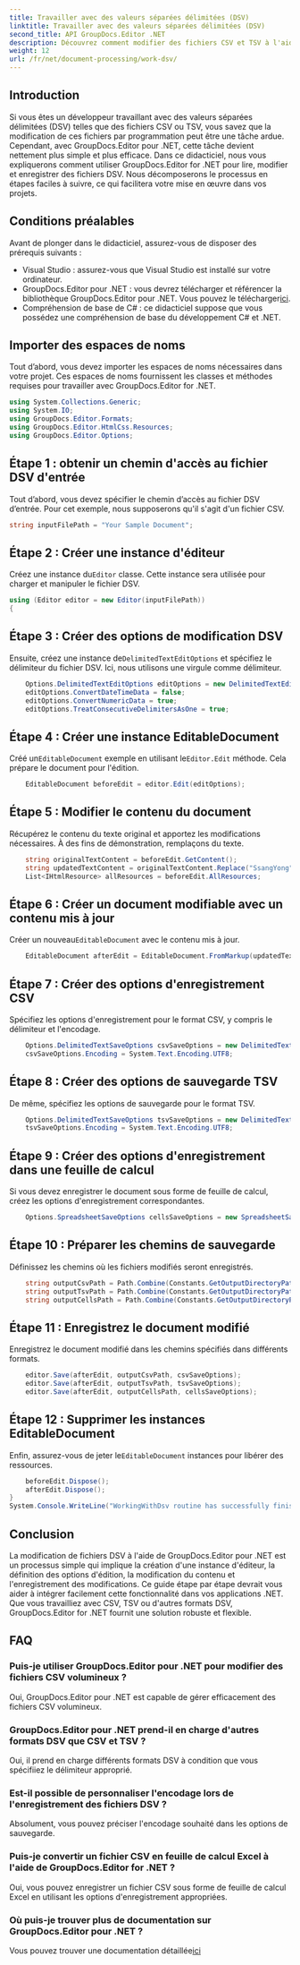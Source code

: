 ```yaml
---
title: Travailler avec des valeurs séparées délimitées (DSV)
linktitle: Travailler avec des valeurs séparées délimitées (DSV)
second_title: API GroupDocs.Editor .NET
description: Découvrez comment modifier des fichiers CSV et TSV à l'aide de GroupDocs.Editor for .NET avec ce guide étape par étape. Améliorez vos projets .NET sans effort.
weight: 12
url: /fr/net/document-processing/work-dsv/
---
```

## Introduction
Si vous êtes un développeur travaillant avec des valeurs séparées délimitées (DSV) telles que des fichiers CSV ou TSV, vous savez que la modification de ces fichiers par programmation peut être une tâche ardue. Cependant, avec GroupDocs.Editor pour .NET, cette tâche devient nettement plus simple et plus efficace. Dans ce didacticiel, nous vous expliquerons comment utiliser GroupDocs.Editor for .NET pour lire, modifier et enregistrer des fichiers DSV. Nous décomposerons le processus en étapes faciles à suivre, ce qui facilitera votre mise en œuvre dans vos projets.
## Conditions préalables
Avant de plonger dans le didacticiel, assurez-vous de disposer des prérequis suivants :
- Visual Studio : assurez-vous que Visual Studio est installé sur votre ordinateur.
-  GroupDocs.Editor pour .NET : vous devrez télécharger et référencer la bibliothèque GroupDocs.Editor pour .NET. Vous pouvez le télécharger[ici](https://releases.groupdocs.com/editor/net/).
- Compréhension de base de C# : ce didacticiel suppose que vous possédez une compréhension de base du développement C# et .NET.
## Importer des espaces de noms
Tout d’abord, vous devez importer les espaces de noms nécessaires dans votre projet. Ces espaces de noms fournissent les classes et méthodes requises pour travailler avec GroupDocs.Editor for .NET.
```csharp
using System.Collections.Generic;
using System.IO;
using GroupDocs.Editor.Formats;
using GroupDocs.Editor.HtmlCss.Resources;
using GroupDocs.Editor.Options;
```

## Étape 1 : obtenir un chemin d'accès au fichier DSV d'entrée
Tout d’abord, vous devez spécifier le chemin d’accès au fichier DSV d’entrée. Pour cet exemple, nous supposerons qu'il s'agit d'un fichier CSV.
```csharp
string inputFilePath = "Your Sample Document";
```
## Étape 2 : Créer une instance d'éditeur
 Créez une instance du`Editor` classe. Cette instance sera utilisée pour charger et manipuler le fichier DSV.
```csharp
using (Editor editor = new Editor(inputFilePath))
{
```
## Étape 3 : Créer des options de modification DSV
 Ensuite, créez une instance de`DelimitedTextEditOptions` et spécifiez le délimiteur du fichier DSV. Ici, nous utilisons une virgule comme délimiteur.
```csharp
    Options.DelimitedTextEditOptions editOptions = new DelimitedTextEditOptions(",");
    editOptions.ConvertDateTimeData = false;
    editOptions.ConvertNumericData = true;
    editOptions.TreatConsecutiveDelimitersAsOne = true;
```
## Étape 4 : Créer une instance EditableDocument
 Créé un`EditableDocument` exemple en utilisant le`Editor.Edit` méthode. Cela prépare le document pour l'édition.
```csharp
    EditableDocument beforeEdit = editor.Edit(editOptions);
```
## Étape 5 : Modifier le contenu du document
Récupérez le contenu du texte original et apportez les modifications nécessaires. À des fins de démonstration, remplaçons du texte.
```csharp
    string originalTextContent = beforeEdit.GetContent();
    string updatedTextContent = originalTextContent.Replace("SsangYong", "Chevrolet").Replace("Kyron", "Camaro");
    List<IHtmlResource> allResources = beforeEdit.AllResources;
```
## Étape 6 : Créer un document modifiable avec un contenu mis à jour
 Créer un nouveau`EditableDocument` avec le contenu mis à jour.
```csharp
    EditableDocument afterEdit = EditableDocument.FromMarkup(updatedTextContent, allResources);
```
## Étape 7 : Créer des options d'enregistrement CSV
Spécifiez les options d'enregistrement pour le format CSV, y compris le délimiteur et l'encodage.
```csharp
    Options.DelimitedTextSaveOptions csvSaveOptions = new DelimitedTextSaveOptions(",");
    csvSaveOptions.Encoding = System.Text.Encoding.UTF8;
```
## Étape 8 : Créer des options de sauvegarde TSV
De même, spécifiez les options de sauvegarde pour le format TSV.
```csharp
    Options.DelimitedTextSaveOptions tsvSaveOptions = new DelimitedTextSaveOptions("\t");
    tsvSaveOptions.Encoding = System.Text.Encoding.UTF8;
```
## Étape 9 : Créer des options d'enregistrement dans une feuille de calcul
Si vous devez enregistrer le document sous forme de feuille de calcul, créez les options d'enregistrement correspondantes.
```csharp
    Options.SpreadsheetSaveOptions cellsSaveOptions = new SpreadsheetSaveOptions(SpreadsheetFormats.Xlsm);
```
## Étape 10 : Préparer les chemins de sauvegarde
Définissez les chemins où les fichiers modifiés seront enregistrés.
```csharp
    string outputCsvPath = Path.Combine(Constants.GetOutputDirectoryPath(inputFilePath), Path.GetFileNameWithoutExtension(inputFilePath) + ".csv");
    string outputTsvPath = Path.Combine(Constants.GetOutputDirectoryPath(inputFilePath), Path.GetFileNameWithoutExtension(inputFilePath) + ".tsv");
    string outputCellsPath = Path.Combine(Constants.GetOutputDirectoryPath(inputFilePath), Path.GetFileNameWithoutExtension(inputFilePath) + ".xlsm");
```
## Étape 11 : Enregistrez le document modifié
Enregistrez le document modifié dans les chemins spécifiés dans différents formats.
```csharp
    editor.Save(afterEdit, outputCsvPath, csvSaveOptions);
    editor.Save(afterEdit, outputTsvPath, tsvSaveOptions);
    editor.Save(afterEdit, outputCellsPath, cellsSaveOptions);
```
## Étape 12 : Supprimer les instances EditableDocument
 Enfin, assurez-vous de jeter le`EditableDocument` instances pour libérer des ressources.
```csharp
    beforeEdit.Dispose();
    afterEdit.Dispose();
}
System.Console.WriteLine("WorkingWithDsv routine has successfully finished");
```
## Conclusion
La modification de fichiers DSV à l'aide de GroupDocs.Editor pour .NET est un processus simple qui implique la création d'une instance d'éditeur, la définition des options d'édition, la modification du contenu et l'enregistrement des modifications. Ce guide étape par étape devrait vous aider à intégrer facilement cette fonctionnalité dans vos applications .NET. Que vous travailliez avec CSV, TSV ou d'autres formats DSV, GroupDocs.Editor for .NET fournit une solution robuste et flexible.
## FAQ
### Puis-je utiliser GroupDocs.Editor pour .NET pour modifier des fichiers CSV volumineux ?
Oui, GroupDocs.Editor pour .NET est capable de gérer efficacement des fichiers CSV volumineux.
### GroupDocs.Editor pour .NET prend-il en charge d'autres formats DSV que CSV et TSV ?
Oui, il prend en charge différents formats DSV à condition que vous spécifiiez le délimiteur approprié.
### Est-il possible de personnaliser l'encodage lors de l'enregistrement des fichiers DSV ?
Absolument, vous pouvez préciser l'encodage souhaité dans les options de sauvegarde.
### Puis-je convertir un fichier CSV en feuille de calcul Excel à l'aide de GroupDocs.Editor for .NET ?
Oui, vous pouvez enregistrer un fichier CSV sous forme de feuille de calcul Excel en utilisant les options d'enregistrement appropriées.
### Où puis-je trouver plus de documentation sur GroupDocs.Editor pour .NET ?
 Vous pouvez trouver une documentation détaillée[ici](https://tutorials.groupdocs.com/editor/net/)